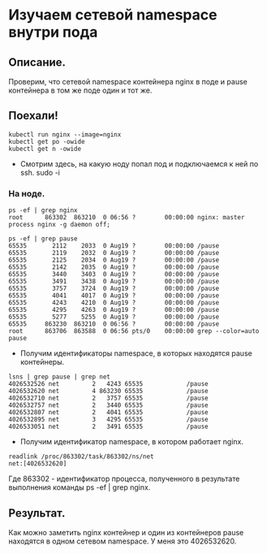 # Изучаем сетевой namespace внутри пода 

## Описание.
Проверим, что сетевой namespace контейнера nginx в поде и pause контейнера в том же поде один и тот же.

## Поехали!
```
kubectl run nginx --image=nginx
kubectl get po -owide
kubectl get n -owide
```
* Смотрим здесь, на какую ноду попал под и подключаемся к ней по ssh.
sudo -i

### На ноде.
```
ps -ef | grep nginx
root      863302  863210  0 06:56 ?        00:00:00 nginx: master process nginx -g daemon off;
```

```
ps -ef | grep pause
65535       2112    2033  0 Aug19 ?        00:00:00 /pause
65535       2119    2032  0 Aug19 ?        00:00:00 /pause
65535       2125    2034  0 Aug19 ?        00:00:00 /pause
65535       2142    2035  0 Aug19 ?        00:00:00 /pause
65535       3440    3403  0 Aug19 ?        00:00:00 /pause
65535       3491    3438  0 Aug19 ?        00:00:00 /pause
65535       3757    3724  0 Aug19 ?        00:00:00 /pause
65535       4041    4017  0 Aug19 ?        00:00:00 /pause
65535       4243    4210  0 Aug19 ?        00:00:00 /pause
65535       4295    4263  0 Aug19 ?        00:00:00 /pause
65535       5277    5255  0 Aug19 ?        00:00:00 /pause
65535     863230  863210  0 06:56 ?        00:00:00 /pause
root      863706  863588  0 06:56 pts/0    00:00:00 grep --color=auto pause
```

* Получим идентификаторы namespace, в которых находятся pause контейнеры.
```
lsns | grep pause | grep net
4026532526 net         2   4243 65535            /pause
4026532620 net         4 863230 65535            /pause
4026532710 net         2   3757 65535            /pause
4026532757 net         2   3440 65535            /pause
4026532807 net         2   4041 65535            /pause
4026532895 net         3   4295 65535            /pause
4026533051 net         2   3491 65535            /pause
```

* Получим идентификатор namespace, в котором работает nginx.
```
readlink /proc/863302/task/863302/ns/net
net:[4026532620]
```

Где 863302 - идентификатор процесса, полученного в результате выполнения команды ps -ef | grep nginx.

## Результат.
Как можно заметить nginx контейнер и один из контейнеров pause находятся в одном сетевом namespace. 
У меня это 4026532620.
